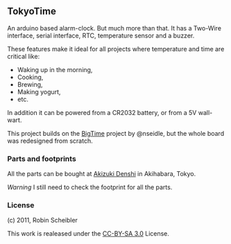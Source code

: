 ## TokyoTime

An arduino based alarm-clock. But much more than that. It has a Two-Wire interface, serial interface, RTC, temperature sensor and a buzzer.

These features make it ideal for all projects where temperature and time are critical like:

  * Waking up in the morning,
  * Cooking,
  * Brewing,
  * Making yogurt,
  * etc.

In addition it can be powered from a CR2032 battery, or from a 5V wall-wart.

This project builds on the [BigTime](https://github.com/nseidle/BigTime) project by @nseidle, but the whole board was redesigned from scratch.

### Parts and footprints

All the parts can be bought at [Akizuki Denshi](http://www.akizukidenshi.com/) in Akihabara, Tokyo.

*Warning* I still need to check the footprint for all the parts.

### License

(c) 2011, Robin Scheibler

This work is realeased under the [CC-BY-SA 3.0](http://creativecommons.org/licenses/by-sa/3.0/us/) License.
